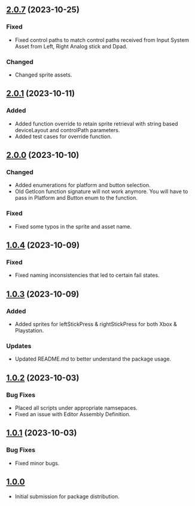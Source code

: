## [2.0.7](https://github.com/Studio-23-xyz/ButtonIconResourceManager/compare/v2.0.1...v2.0.7) (2023-10-25)
### Fixed

* Fixed control paths to match control paths received from Input System Asset from Left, Right Analog stick and Dpad. 

### Changed 

* Changed sprite assets. 

## [2.0.1](https://github.com/Studio-23-xyz/ButtonIconResourceManager/compare/v2.0.0...v2.0.1) (2023-10-11)
### Added 

* Added function override to retain sprite retrieval with string based deviceLayout and controlPath parameters.
* Added test cases for override function.

## [2.0.0](https://github.com/Studio-23-xyz/ButtonIconResourceManager/compare/v1.0.4...v2.0.0) (2023-10-10)
### Changed

* Added enumerations for platform and button selection. 
* Old GetIcon function signature will not work anymore. You will have to pass in Platform and Button enum to the function. 

### Fixed

* Fixed some typos in the sprite and asset name. 

## [1.0.4](https://github.com/Studio-23-xyz/ButtonIconResourceManager/compare/v1.0.3...v1.0.4) (2023-10-09)
### Fixed

* Fixed naming inconsistencies that led to certain fail states. 

## [1.0.3](https://github.com/Studio-23-xyz/ButtonIconResourceManager/compare/v1.0.2...v1.0.3) (2023-10-09)
### Added

* Added sprites for leftStickPress & rightStickPress for both Xbox & Playstation.

### Updates 

* Updated README.md to better understand the package usage. 

## [1.0.2](https://github.com/Studio-23-xyz/ButtonIconResourceManager/compare/v1.0.1...v1.0.2) (2023-10-03)
### Bug Fixes

* Placed all scripts under appropriate namsepaces.
* Fixed an issue with Editor Assembly Definition. 

## [1.0.1](https://github.com/Studio-23-xyz/ButtonIconResourceManager/compare/v1.0.0...v1.0.1) (2023-10-03)

### Bug Fixes

* Fixed minor bugs.

## [1.0.0](2023-10-03)

 - Initial submission for package distribution.